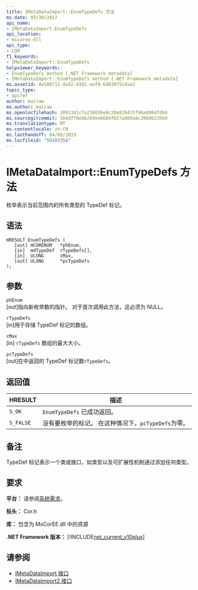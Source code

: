 ```yaml
---
title: IMetaDataImport::EnumTypeDefs 方法
ms.date: 03/30/2017
api_name:
- IMetaDataImport.EnumTypeDefs
api_location:
- mscoree.dll
api_type:
- COM
f1_keywords:
- IMetaDataImport::EnumTypeDefs
helpviewer_keywords:
- EnumTypeDefs method [.NET Framework metadata]
- IMetaDataImport::EnumTypeDefs method [.NET Framework metadata]
ms.assetid: 4e508711-da92-4381-aaf8-6803075cdaa2
topic_type:
- apiref
author: mairaw
ms.author: mairaw
ms.openlocfilehash: 20913d1cfa258036e8c20e826415f96a8984fdb4
ms.sourcegitcommit: 5b6d778ebb269ee6684fb57ad69a8c28b06235b9
ms.translationtype: MT
ms.contentlocale: zh-CN
ms.lasthandoff: 04/08/2019
ms.locfileid: "59103358"
---
```

# <a name="imetadataimportenumtypedefs-method"></a>IMetaDataImport::EnumTypeDefs 方法
枚举表示当前范围内的所有类型的 TypeDef 标记。  
  
## <a name="syntax"></a>语法  
  
```  
HRESULT EnumTypeDefs (  
   [out] HCORENUM   *phEnum,   
   [in]  mdTypeDef  rTypeDefs[],  
   [in]  ULONG      cMax,   
   [out] ULONG      *pcTypeDefs  
);  
```  
  
## <a name="parameters"></a>参数  
 `phEnum`  
 [out]指向新枚举数的指针。 对于首次调用此方法，这必须为 NULL。  
  
 `rTypeDefs`  
 [in]用于存储 TypeDef 标记的数组。  
  
 `cMax`  
 [in] `rTypeDefs` 数组的最大大小。  
  
 `pcTypeDefs`  
 [out]在中返回的 TypeDef 标记数`rTypeDefs`。  
  
## <a name="return-value"></a>返回值  
  
|HRESULT|描述|  
|-------------|-----------------|  
|`S_OK`|`EnumTypeDefs` 已成功返回。|  
|`S_FALSE`|没有要枚举的标记。 在这种情况下，`pcTypeDefs`为零。|  
  
## <a name="remarks"></a>备注  
 TypeDef 标记表示一个类或接口，如类型以及可扩展性机制通过添加任何类型。  
  
## <a name="requirements"></a>要求  
 **平台：** 请参阅[系统需求](../../../../docs/framework/get-started/system-requirements.md)。  
  
 **标头：** Cor.h  
  
 **库：** 包含为 MsCorEE.dll 中的资源  
  
 **.NET Framework 版本：** [!INCLUDE[net_current_v10plus](../../../../includes/net-current-v10plus-md.md)]  
  
## <a name="see-also"></a>请参阅

- [IMetaDataImport 接口](../../../../docs/framework/unmanaged-api/metadata/imetadataimport-interface.md)
- [IMetaDataImport2 接口](../../../../docs/framework/unmanaged-api/metadata/imetadataimport2-interface.md)
